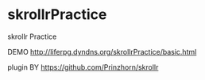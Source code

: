 skrollrPractice
===============

skrollr Practice

DEMO http://liferpg.dyndns.org/skrollrPractice/basic.html

plugin BY https://github.com/Prinzhorn/skrollr



